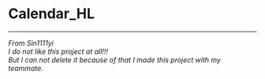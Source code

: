 # Calendar_HL
---
*From Sin1111yi*   
*I do not like this project at all!!!*   
*But I can not delete it because of that I made this project with my teammate.*   
